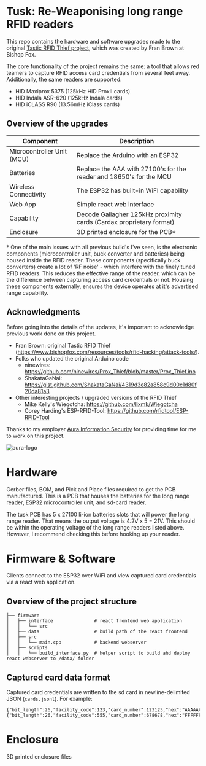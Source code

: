 # Tusk: Re-Weaponising long range RFID readers

This repo contains the hardware and software upgrades made to the original [Tastic RFID Thief project](https://bishopfox.com/resources/rfid-hacking-intro-to-tastic-rfid-thief), which was created by Fran Brown at Bishop Fox.

The core functionality of the project remains the same: a tool that allows red teamers to capture RFID access card credentials from several feet away. Additionally, the same readers are supported:

- HID Maxiprox 5375 (125kHz HID ProxII cards)
- HID Indala ASR-620 (125kHz Indala cards)
- HID iCLASS R90 (13.56mHz iClass cards)

## Overview of the upgrades

| Component                  | Description                                                         |
| -------------------------- | ------------------------------------------------------------------- |
| Microcontroller Unit (MCU) | Replace the Arduino with an ESP32                                   |
| Batteries                  | Replace the AAA with 27100's for the reader and 18650's for the MCU |
| Wireless Connectivity      | The ESP32 has built-in WiFI capability                              |
| Web App                    | Simple react web interface                                          |
| Capability                 | Decode Gallagher 125kHz proximity cards (Cardax proprietary format) |
| Enclosure                  | 3D printed enclosure for the PCB\*                                  |

\* One of the main issues with all previous build's I've seen, is the electronic components (microcontroller unit, buck converter and batteries) being housed inside the RFID reader. These components (specifically buck converters) create a lot of 'RF noise' - which interfere with the finely tuned RFID readers. This reduces the effective range of the reader, which can be the difference between capturing access card credentials or not. Housing these components externally, ensures the device operates at it's advertised range capability.

## Acknowledgments

Before going into the details of the updates, it's important to acknowledge previous work done on this project.

- Fran Brown: original Tastic RFID Thief (https://www.bishopfox.com/resources/tools/rfid-hacking/attack-tools/).
- Folks who updated the original Arduino code
  - ninewires: https://github.com/ninewires/Prox_Thief/blob/master/Prox_Thief.ino
  - ShakataGaNai: https://gist.github.com/ShakataGaNai/4319d3e82a858c9d00c1d80f20da81a3
- Other interesting projects / upgraded versions of the RFID Thief
  - Mike Kelly's Wiegotcha: https://github.com/lixmk/Wiegotcha
  - Corey Harding's ESP-RFID-Tool: https://github.com/rfidtool/ESP-RFID-Tool

Thanks to my employer [Aura Information Security](https://www.aurainfosec.com/) for providing time for me to work on this project.

![aura-logo](https://user-images.githubusercontent.com/27876907/188373880-8157648c-eb94-4054-81c8-7c61692b0367.png)

# Hardware

Gerber files, BOM, and Pick and Place files required to get the PCB manufactured. This is a PCB that houses the batteries for the long range reader, ESP32 microcontroller unit, and sd-card reader.

The tusk PCB has 5 x 27100 li-ion batteries slots that will power the long range reader. That means the output voltage is 4.2V x 5 = 21V. This should be within the operating voltage of the long range readers listed above. However, I recommend checking this before hooking up your reader.

# Firmware & Software

Clients connect to the ESP32 over WiFi and view captured card credentials via a react web application.

## Overview of the project structure

```
├── firmware
│   ├── interface               # react frontend web application
│   │   └── src
│   ├── data                    # build path of the react frontend
│   ├── src
│   │   └── main.cpp            # backend webserver
│   ├── scripts
│   │   └── build_interface.py  # helper script to build ahd deploy react webserver to /data/ folder
```

## Captured card data format

Captured card credentials are written to the sd card in newline-delimited JSON (`cards.jsonl`). For example:

```
{"bit_length":26,"facility_code":123,"card_number":123123,"hex":"AAAAAAA","raw":"0010101010010011000101010"}
{"bit_length":26,"facility_code":555,"card_number":678678,"hex":"FFFFFFF","raw":"0000000000000000000000000"}
```

# Enclosure

3D printed enclosure files